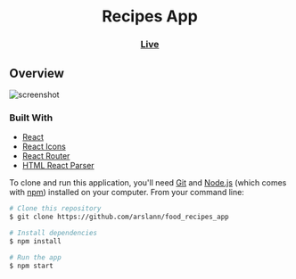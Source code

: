 <h1 align="center">Recipes App</h1>


<div align="center">
  <h3>
    <a href="https://euphonious-khapse-5135f3.netlify.app/">
      Live
    </a>
  </h3>
</div>


<!-- OVERVIEW -->

## Overview

![screenshot](https://i.ibb.co/18N0t3D/Euphonious-khapse-5135f3-Generic-Laptop-05-03-2023-at-S-10-17-48.jpg)

### Built With

<!-- This section should list any major frameworks that you built your project using. Here are a few examples.-->

- [React](https://reactjs.org/)
- [React Icons](https://react-icons.github.io/react-icons/)
- [React Router](https://reactrouter.com/en/main)
- [HTML React Parser](https://www.npmjs.com/package/html-react-parser)

<!-- Example: -->

To clone and run this application, you'll need [Git](https://git-scm.com) and [Node.js](https://nodejs.org/en/download/) (which comes with [npm](http://npmjs.com)) installed on your computer. From your command line:

```bash
# Clone this repository
$ git clone https://github.com/arslann/food_recipes_app

# Install dependencies
$ npm install

# Run the app
$ npm start
```

